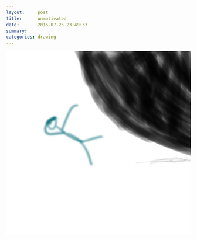 ```yaml
---
layout:     post
title:      unmotivated
date:       2015-07-25 23:49:33
summary:    
categories: drawing
---
```

![unmotivated](/images/_diary/unmotivated.png "There is no comfort zone.")